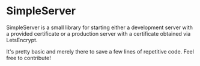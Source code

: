 # SimpleServer

SimpleServer is a small library for starting either a development server with a provided certificate or a production server with a certificate obtained via LetsEncrypt.

It's pretty basic and merely there to save a few lines of repetitive code. Feel free to contribute!
